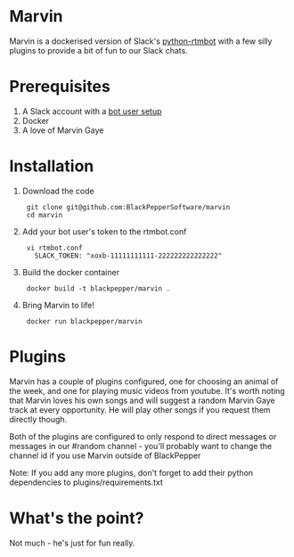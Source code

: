 Marvin
======
Marvin is a dockerised version of Slack's [python-rtmbot](https://github.com/slackhq/python-rtmbot) with a few silly plugins to provide a bit of fun to our Slack chats.

Prerequisites
=============

1. A Slack account with a [bot user setup](https://api.slack.com/bot-users)
2. Docker
3. A love of Marvin Gaye

Installation
============

1. Download the code

        git clone git@github.com:BlackPepperSoftware/marvin
        cd marvin

2. Add your bot user's token to the rtmbot.conf

        vi rtmbot.conf
          SLACK_TOKEN: "xoxb-11111111111-222222222222222"

3. Build the docker container

        docker build -t blackpepper/marvin .

4. Bring Marvin to life!

        docker run blackpepper/marvin

Plugins
=======

Marvin has a couple of plugins configured, one for choosing an animal of the week, and one for playing music videos from youtube. It's worth noting that Marvin loves his own songs and will suggest a random Marvin Gaye track at every opportunity. He will play other songs if you request them directly though.

Both of the plugins are configured to only respond to direct messages or messages in our #random channel - you'll probably want to change the channel id if you use Marvin outside of BlackPepper

Note: If you add any more plugins, don't forget to add their python dependencies to plugins/requirements.txt

What's the point?
=================

Not much - he's just for fun really.
